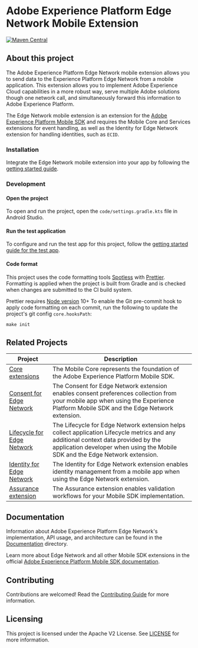 # Adobe Experience Platform Edge Network Mobile Extension

[![Maven Central](https://img.shields.io/maven-metadata/v.svg?label=edge&logo=android&logoColor=white&metadataUrl=https%3A%2F%2Frepo1.maven.org%2Fmaven2%2Fcom%2Fadobe%2Fmarketing%2Fmobile%2Fedge%2Fmaven-metadata.xml)](https://mvnrepository.com/artifact/com.adobe.marketing.mobile/edge)

## About this project

The Adobe Experience Platform Edge Network mobile extension allows you to send data to the Experience Platform Edge Network from a mobile application. This extension allows you to implement Adobe Experience Cloud capabilities in a more robust way, serve multiple Adobe solutions though one network call, and simultaneously forward this information to Adobe Experience Platform.

The Edge Network mobile extension is an extension for the [Adobe Experience Platform Mobile SDK](https://developer.adobe.com/client-sdks) and requires the Mobile Core and Services extensions for event handling, as well as the Identity for Edge Network extension for handling identities, such as `ECID`.

### Installation

Integrate the Edge Network mobile extension into your app by following the [getting started guide](Documentation/getting-started.md).

### Development

#### Open the project

To open and run the project, open the `code/settings.gradle.kts` file in Android Studio.

#### Run the test application

To configure and run the test app for this project, follow the [getting started guide for the test app](Documentation/getting-started-test-app.md).

#### Code format

This project uses the code formatting tools [Spotless](https://github.com/diffplug/spotless/tree/main/plugin-gradle) with [Prettier](https://prettier.io/). Formatting is applied when the project is built from Gradle and is checked when changes are submitted to the CI build system.

Prettier requires [Node version](https://nodejs.org/en/download/releases/) 10+
To enable the Git pre-commit hook to apply code formatting on each commit, run the following to update the project's git config `core.hooksPath`:
```
make init
```

## Related Projects

| Project                                                                                            | Description                                                  |
| -------------------------------------------------------------------------------------------------- | ------------------------------------------------------------ |
| [Core extensions](https://github.com/adobe/aepsdk-core-android)                                    | The Mobile Core represents the foundation of the Adobe Experience Platform Mobile SDK. |
| [Consent for Edge Network](https://github.com/adobe/aepsdk-edgeconsent-android)          | The Consent for Edge Network extension enables consent preferences collection from your mobile app when using the Experience Platform Mobile SDK and the Edge Network extension. |
| [Lifecycle for Edge Network](https://github.com/adobe/aepsdk-core-android)               | The Lifecycle for Edge Network extension helps collect application Lifecycle metrics and any additional context data provided by the application developer when using the Mobile SDK and the Edge Network extension. |
| [Identity for Edge Network](https://github.com/adobe/aepsdk-edgeidentity-android)        | The Identity for Edge Network extension enables identity management from a mobile app when using the Edge Network extension. |
| [Assurance extension](https://github.com/adobe/aepsdk-assurance-android)           | The Assurance extension enables validation workflows for your Mobile SDK implementation. |

## Documentation

Information about Adobe Experience Platform Edge Network's implementation, API usage, and architecture can be found in the [Documentation](Documentation) directory.

Learn more about Edge Network and all other Mobile SDK extensions in the official [Adobe Experience Platform Mobile SDK documentation](https://developer.adobe.com/client-sdks/documentation/edge-network/).

## Contributing

Contributions are welcomed! Read the [Contributing Guide](./.github/CONTRIBUTING.md) for more information.

## Licensing

This project is licensed under the Apache V2 License. See [LICENSE](LICENSE) for more information.
